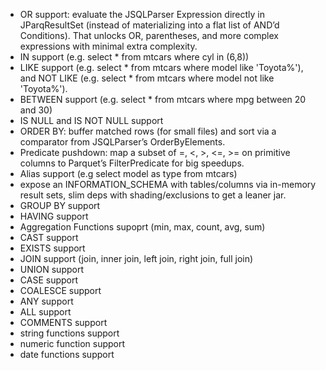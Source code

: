 - OR support: evaluate the JSQLParser Expression directly in JParqResultSet (instead of materializing into a flat list of AND’d Conditions). That unlocks OR, parentheses, and more complex expressions with minimal extra complexity.
- IN support (e.g. select * from mtcars where cyl in (6,8))
- LIKE support (e.g. select * from mtcars where model like 'Toyota%'), and NOT LIKE (e.g. select * from mtcars where model not like 'Toyota%').
- BETWEEN support (e.g. select * from mtcars where mpg between 20 and 30)
- IS NULL and IS NOT NULL support
- ORDER BY: buffer matched rows (for small files) and sort via a comparator from JSQLParser’s OrderByElements.
- Predicate pushdown: map a subset of =, <, >, <=, >= on primitive columns to Parquet’s FilterPredicate for big speedups.
- Alias support (e.g select model as type from mtcars)
- expose an INFORMATION_SCHEMA with tables/columns via in-memory result sets, slim deps with shading/exclusions to get a leaner jar.
- GROUP BY support
- HAVING support
- Aggregation Functions supoprt (min, max, count, avg, sum)
- CAST support
- EXISTS support
- JOIN support (join, inner join, left join, right join, full join)
- UNION support
- CASE support
- COALESCE support
- ANY support
- ALL support
- COMMENTS support
- string functions support
- numeric function support
- date functions support

